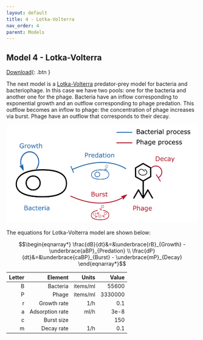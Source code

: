 ```yaml
---
layout: default
title: 4 - Lotka-Volterra
nav_order: 4
parent: Models
---
```


## Model 4 - Lotka-Volterra

[Download](https://github.com/SergioCoboLopez/Workshop_ESA/blob/main/GoldSim_Models/Model4_Lotka_Volterra.gsm){: .btn }

The next model is a [Lotka-Volterra](https://en.wikipedia.org/wiki/Lotka%E2%80%93Volterra_equations) predator-prey model for bacteria and bacteriophage.
In this case we have two pools: one for the bacteria and another one for the phage.
Bacteria have an inflow corresponding to exponential growth and an outflow corresponding to phage predation. This outflow becomes an inflow to phage: the concentration of phage
increases via burst. Phage have an outflow that corresponds to their decay.

![Lotka-Volterra](../figures/Lotka_Volterra_Diagram.PNG "Courtesy of GoldSim")


The equations for Lotka-Volterra model are shown below:

$$\begin{eqnarray*}
\frac{dB}{dt}&=&\underbrace{rB}_{Growth} - \underbrace{aBP}_{Predation} \\
\frac{dP}{dt}&=&\underbrace{caBP}_{Burst} - \underbrace{mP}_{Decay}
\end{eqnarray*}$$


|Letter|Element       |Units    | Value  |
|----:|--------------:|--------:|-------:|
|    B|Bacteria       |items/ml |   55600|
|    P|Phage          |items/ml | 3330000|
|r    |Growth rate    |1/h      |     0.1|
|a    |Adsorption rate|ml/h     |    3e-8|
|c    |Burst size     |         |     150|
|m    |Decay rate     |      1/h|     0.1|
